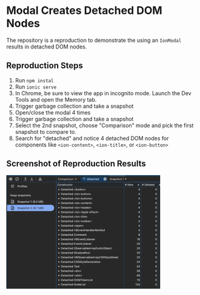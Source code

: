 # Modal Creates Detached DOM Nodes
The repository is a reproduction to demonstrate the using an `IonModal` results in detached DOM nodes.

## Reproduction Steps
1. Run `npm instal`
1. Run `ionic serve`
1. In Chrome, be sure to view the app in incognito mode. Launch the Dev Tools and open the Memory tab.
1. Trigger garbage collection and take a snapshot
1. Open/close the modal 4 times
1. Trigger garbage collection and take a snapshot
1. Select the 2nd snapshot, choose "Comparison" mode and pick the first snapshot to compare to.
1. Search for "detached" and notice 4 detached DOM nodes for components like `<ion-content>`, `<ion-title>`, or `<ion-button>`

## Screenshot of Reproduction Results
<div>
  <img src="./documentation/screenshots/memory_snapshot.png" style="height:auto;width:auto;max-height:300px;">
</div>